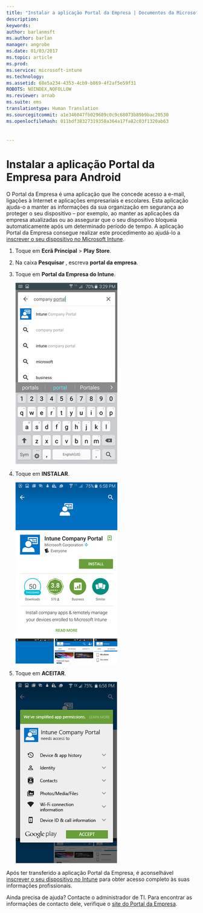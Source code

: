 ```yaml
---
title: "Instalar a aplicação Portal da Empresa | Documentos da Microsoft"
description: 
keywords: 
author: barlanmsft
ms.author: barlan
manager: angrobe
ms.date: 01/03/2017
ms.topic: article
ms.prod: 
ms.service: microsoft-intune
ms.technology: 
ms.assetid: 68e5a234-4353-4cb9-b869-4f2af5e59f31
ROBOTS: NOINDEX,NOFOLLOW
ms.reviewer: arnab
ms.suite: ems
translationtype: Human Translation
ms.sourcegitcommit: a1e346047fb029689c0c9c68073b89b9bac20530
ms.openlocfilehash: 011bdf38327319358a364a17fa82c03f1320ab63


---
```

# <a name="install-the-company-portal-app-for-android"></a>Instalar a aplicação Portal da Empresa para Android

O Portal da Empresa é uma aplicação que lhe concede acesso a e-mail, ligações à Internet e aplicações empresariais e escolares. Esta aplicação ajuda-o a manter as informações da sua organização em segurança ao proteger o seu dispositivo – por exemplo, ao manter as aplicações da empresa atualizadas ou ao assegurar que o seu dispositivo bloqueia automaticamente após um determinado período de tempo. A aplicação Portal da Empresa consegue realizar este procedimento ao ajudá-lo a [inscrever o seu dispositivo no Microsoft Intune](what-happens-if-you-install-the-company-portal-app-and-enroll-your-device-in-intune-android.md).

1.  Toque em **Ecrã Principal** > **Play Store**.

2.  Na caixa **Pesquisar** , escreva **portal da empresa**.

3.  Toque em **Portal da Empresa do Intune**.

    ![android-search-company-portal](./media/and-cpinstall-1-search-cp.png)

4.  Toque em **INSTALAR**.

    ![android-install-company-portal](./media/and-cpinstall-2-install.png)

5.  Toque em **ACEITAR**.

    ![android-accept-company-portal-terms](./media/and-cpinstall-3-cp-accept.png)

Após ter transferido a aplicação Portal da Empresa, é aconselhável [inscrever o seu dispositivo no Intune](enroll-your-device-in-Intune-android.md) para obter acesso completo às suas informações profissionais.

Ainda precisa de ajuda? Contacte o administrador de TI. Para encontrar as informações de contacto dele, verifique o [site do Portal da Empresa](http://portal.manage.microsoft.com).



<!--HONumber=Jan17_HO1-->


